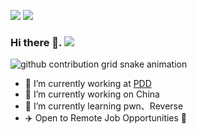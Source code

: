 

![](https://github-readme-stats.vercel.app/api?username=liode1s&show_icons=true&line_height=21&show_icons=true&theme=vue&hide_border=true)
![](https://github-readme-stats.vercel.app/api/top-langs/?username=liode1s&show_icons=true&layout=compact&theme=vue&hide_border=true&hide=html,css)


### Hi there 👋. ![](https://views.whatilearened.today/views/github/liode1s/liode1s.svg)


![github contribution grid snake animation](https://raw.githubusercontent.com/liode1s/liode1s/output/github-contribution-grid-snake.svg)


- 🔭 I’m currently working at [PDD](https://www.pinduoduo.com/)
- 🔭 I’m currently working on China
- 🌱 I’m currently learning pwn、Reverse
- ✈️ Open to Remote Job Opportunities 🍻



